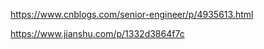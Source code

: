 





https://www.cnblogs.com/senior-engineer/p/4935613.html



https://www.jianshu.com/p/1332d3864f7c